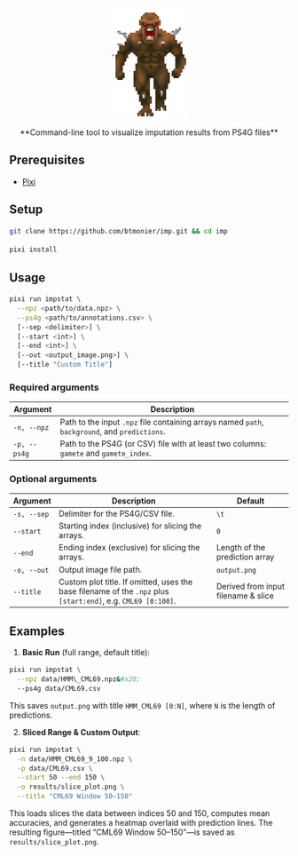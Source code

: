 <p align="center"><img src="assets/images/doom_imp.gif" alt="imp" height="200"/></p>
<p align="center">**Command-line tool to visualize imputation results from PS4G files**</p>


## Prerequisites

* [Pixi](https://pixi.sh/latest/)

## Setup

```bash
git clone https://github.com/btmonier/imp.git && cd imp

pixi install
```



## Usage

```bash
pixi run impstat \
  --npz <path/to/data.npz> \
  --ps4g <path/to/annotations.csv> \
  [--sep <delimiter>] \
  [--start <int>] \
  [--end <int>] \
  [--out <output_image.png>] \
  [--title "Custom Title"]
```

### Required arguments

| Argument     | Description                                                                                    |
| ------------ | ---------------------------------------------------------------------------------------------- |
| `-n, --npz`  | Path to the input `.npz` file containing arrays named `path`, `background`, and `predictions`. |
| `-p, --ps4g` | Path to the PS4G (or CSV) file with at least two columns: `gamete` and `gamete_index`.         |

### Optional arguments

| Argument    | Description                                                                                                   | Default                             |
| ----------- | ------------------------------------------------------------------------------------------------------------- | ----------------------------------- |
| `-s, --sep` | Delimiter for the PS4G/CSV file.                                                                              | `\t`                                |
| `--start`   | Starting index (inclusive) for slicing the arrays.                                                            | `0`                                 |
| `--end`     | Ending index (exclusive) for slicing the arrays.                                                              | Length of the prediction array      |
| `-o, --out` | Output image file path.                                                                                       | `output.png`                        |
| `--title`   | Custom plot title. If omitted, uses the base filename of the `.npz` plus `[start:end]`, e.g. `CML69 [0:100]`. | Derived from input filename & slice |


## Examples

1. **Basic Run** (full range, default title):

```bash
pixi run impstat \
  --npz data/HMM\_CML69.npz&#x20;
  --ps4g data/CML69.csv
```

This saves `output.png` with title `HMM_CML69 [0:N]`, where `N` is the length of predictions.

2. **Sliced Range & Custom Output**:

```bash
pixi run impstat \
  -n data/HMM_CML69_9_100.npz \
  -p data/CML69.csv \
  --start 50 --end 150 \
  -o results/slice_plot.png \
  --title "CML69 Window 50–150"
````

This loads slices the data between indices 50 and 150, computes mean accuracies, and 
generates a heatmap overlaid with prediction lines. The resulting figure—titled 
“CML69 Window 50–150”—is saved as `results/slice_plot.png`.

